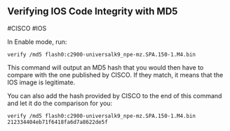 ## Verifying IOS Code Integrity with MD5
#CISCO #IOS 

In Enable mode, run:
```
verify /md5 flash0:c2900-universalk9_npe-mz.SPA.150-1.M4.bin
```

This command will output an MD5 hash that you would then have to compare with the one published by CISCO. If they match, it means that the IOS image is legitimate.

You can also add the hash provided by CISCO to the end of this command and let it do the comparison for you:

```
verify /md5 flash0:c2900-universalk9_npe-mz.SPA.150-1.M4.bin 212334404eb71f6418fa6d7a8622de5f
```